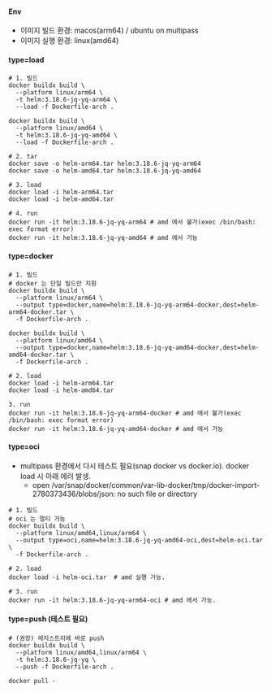 #### Env
- 이미지 빌드 환경: macos(arm64) / ubuntu on multipass
- 이미지 실행 환경: linux(amd64)

#### type=load
```
# 1. 빌드
docker buildx build \
  --platform linux/arm64 \
  -t helm:3.18.6-jq-yq-arm64 \
  --load -f Dockerfile-arch .

docker buildx build \
  --platform linux/amd64 \
  -t helm:3.18.6-jq-yq-amd64 \
  --load -f Dockerfile-arch .

# 2. tar
docker save -o helm-arm64.tar helm:3.18.6-jq-yq-arm64
docker save -o helm-amd64.tar helm:3.18.6-jq-yq-amd64

# 3. load
docker load -i helm-arm64.tar  
docker load -i helm-amd64.tar

# 4. run
docker run -it helm:3.18.6-jq-yq-arm64 # amd 에서 불가(exec /bin/bash: exec format error)
docker run -it helm:3.18.6-jq-yq-amd64 # amd 에서 가능
```

#### type=docker
```
# 1. 빌드
# docker 는 단일 빌드만 지원
docker buildx build \
  --platform linux/arm64 \
  --output type=docker,name=helm:3.18.6-jq-yq-arm64-docker,dest=helm-arm64-docker.tar \
  -f Dockerfile-arch .

docker buildx build \
  --platform linux/amd64 \
  --output type=docker,name=helm:3.18.6-jq-yq-amd64-docker,dest=helm-amd64-docker.tar \
  -f Dockerfile-arch .

# 2. load
docker load -i helm-arm64.tar
docker load -i helm-amd64.tar

3. run
docker run -it helm:3.18.6-jq-yq-arm64-docker # amd 에서 불가(exec /bin/bash: exec format error)
docker run -it helm:3.18.6-jq-yq-amd64-docker # amd 에서 가능
```


#### type=oci
- multipass 환경에서 다시 테스트 필요(snap docker vs docker.io). docker load 시 아래 에러 발생.
  - open /var/snap/docker/common/var-lib-docker/tmp/docker-import-2780373436/blobs/json: no such file or directory
```
# 1. 빌드
# oci 는 멀티 가능
docker buildx build \
  --platform linux/amd64,linux/arm64 \
  --output type=oci,name=helm:3.18.6-jq-yq-amd64-oci,dest=helm-oci.tar \
  -f Dockerfile-arch .

# 2. load
docker load -i helm-oci.tar  # amd 실행 가능.

# 3. run
docker run -it helm:3.18.6-jq-yq-arm64-oci # amd 에서 가능.
```

#### type=push (테스트 필요)
```
# (권장) 레지스트리에 바로 push
docker buildx build \
  --platform linux/amd64,linux/arm64 \
  -t helm:3.18.6-jq-yq \
  --push -f Dockerfile-arch .

docker pull -
```

